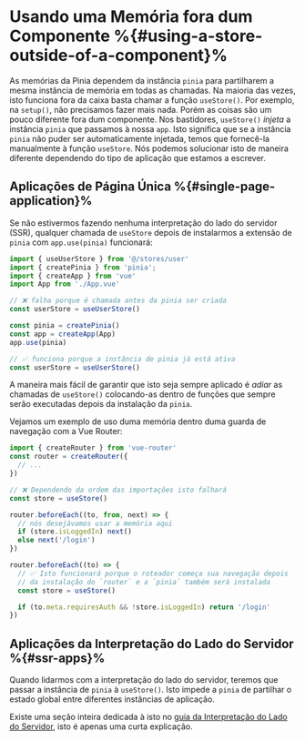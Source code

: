 # Usando uma Memória fora dum Componente %{#using-a-store-outside-of-a-component}%

As memórias da Pinia dependem da instância `pinia` para partilharem a mesma instância de memória em todas as chamadas. Na maioria das vezes, isto funciona fora da caixa basta chamar a função `useStore()`. Por exemplo, na `setup()`, não precisamos fazer mais nada. Porém as coisas são um pouco diferente fora dum componente. Nos bastidores, `useStore()` _injeta_ a instância `pinia` que passamos à nossa `app`. Isto significa que se a instância `pinia` não puder ser automaticamente injetada, temos que fornecê-la manualmente à função `useStore`. Nós podemos solucionar isto de maneira diferente dependendo do tipo de aplicação que estamos a escrever.

## Aplicações de Página Única %{#single-page-application}%

Se não estivermos fazendo nenhuma interpretação do lado do servidor (SSR), qualquer chamada de `useStore` depois de instalarmos a extensão de `pinia` com `app.use(pinia)` funcionará:

```js
import { useUserStore } from '@/stores/user'
import { createPinia } from 'pinia';
import { createApp } from 'vue'
import App from './App.vue'

// ❌ falha porque é chamada antes da pinia ser criada
const userStore = useUserStore()

const pinia = createPinia()
const app = createApp(App)
app.use(pinia)

// ✅ funciona porque a instância de pinia já está ativa
const userStore = useUserStore()
```

A maneira mais fácil de garantir que isto seja sempre aplicado é _adiar_ as chamadas de `useStore()` colocando-as dentro de funções que sempre serão executadas depois da instalação da `pinia`.

Vejamos um exemplo de uso duma memória dentro duma guarda de navegação com a Vue Router:

```js
import { createRouter } from 'vue-router'
const router = createRouter({
  // ...
})

// ❌ Dependendo da ordem das importações isto falhará
const store = useStore()

router.beforeEach((to, from, next) => {
  // nós desejávamos usar a memória aqui
  if (store.isLoggedIn) next()
  else next('/login')
})

router.beforeEach((to) => {
  // ✅ Isto funcionará porque o roteador começa sua navegação depois
  // da instalação do `router` e a `pinia` também será instalada
  const store = useStore()

  if (to.meta.requiresAuth && !store.isLoggedIn) return '/login'
})
```

## Aplicações da Interpretação do Lado do Servidor %{#ssr-apps}%

Quando lidarmos com a interpretação do lado do servidor, teremos que passar a instância de `pinia` à `useStore()`. Isto impede a `pinia` de partilhar o estado global entre diferentes instâncias de aplicação.

Existe uma seção inteira dedicada à isto no [guia da Interpretação do Lado do Servidor](/ssr/index), isto é apenas uma curta explicação.
